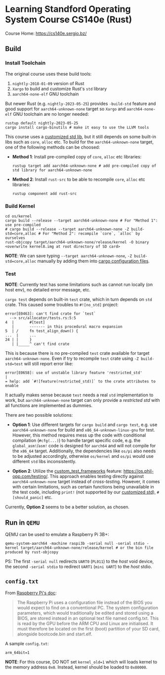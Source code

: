 # Learning Standford Operating System Course CS140e (Rust)

Course Home: https://cs140e.sergio.bz/

## Build
### Install Toolchain
The original course uses these build tools:
1. `nightly-2018-01-09` version of Rust
2. `Xargo` to build and customize Rust's `std` library
3. `aarch64-none-elf` GNU toolchain

But newer Rust (e.g. `nightly-2023-05-25`) provides `-build-std` feature and good support for `aarch64-unknown-none` target so `Xargo` and `aarch64-none-elf` GNU toolchain are no longer needed:

```Shell
rustup default nightly-2023-05-25
cargo install cargo-binutils # make it easy to use the LLVM tools
```

This course uses a [customized std lib](os/std), but it still depends on some built-in libs such as `core`, `alloc` etc. To build for the `aarch64-unknown-none` target, one of the following methods can be choosed:

- **Method 1**: Install pre-compiled copy of `core`, `alloc` etc libraries:
    ```Shell
    rustup target add aarch64-unknown-none # add pre-compiled copy of std library for aarch64-unknown-none
    ```
- **Method 2**: Install `rust-src` to be able to recompile `core`, `alloc` etc libraries:
    ```Shell
    rustup component add rust-src
    ```

### Build Kernel
```Shell
cd os/kernel
cargo build --release --target aarch64-unknown-none # For "Method 1": use pre-compiled
# cargo build --release --target aarch64-unknown-none -Z build-std=core,alloc # For "Method 2": recompile `core`, `alloc` by ourselves
rust-objcopy target/aarch64-unknown-none/release/kernel -O binary <overwrite kernel8.img at root directory of SD card>
```

**NOTE**: We can save typing `--target aarch64-unknown-none`, `-Z build-std=core,alloc` manually by adding them into [cargo configuration files](os/kernel/.cargo/config.toml).

### Test

**NOTE**: Currently test has some limitations such as cannot run locally (on host env), no detailed error message, etc.

`cargo test` depends on built-in `test` crate, which in turn depends on `std` crate. This caused some troubles to `#![no_std]` project:

```Text
error[E0463]: can't find crate for `test`
  --> src/allocator/tests.rs:5:5
4  |       #[test]
   |       ------- in this procedural macro expansion
5  | /     fn test_align_down() {
...  |     ...
24 | |     }
   | |_____^ can't find crate
```

This is because there is no pre-compiled `test` crate available for target `aarch64-unknown-none`. Even if try to recompile `test` crate using `-Z build-std=test` will still report error like:

```Text
error[E0658]: use of unstable library feature 'restricted_std'
|
= help: add `#![feature(restricted_std)]` to the crate attributes to enable
```

It actually makes sense because `test` needs a real `std` implementation to work, but `aarch64-unknown-none` target can only provide a *restricted std* with all functions are implemented as dummies.

There are two possible solutions:

- **Option 1**: Use different targets for `cargo build` and `cargo test`, e.g. use `aarch64-unknown-none` for build and `x86_64-unknown-linux-gnu` for test. However, this method requires mess up the code with conditional compilation (`#cfg(...)`) to handle target specific code, e.g. the `global_asm!`/`asm!` code is designed for `aarch64` and will not compile for the `x86_64` target. Additionally, the dependencies like `os/pi` also needs to be adjusted accordingly, otherwise `os/kernel` and `os/pi` would use different `std` libs inconsistently.

- **Option 2**: Utilize the [custom_test_frameworks](https://doc.rust-lang.org/unstable-book/language-features/custom-test-frameworks.html) feature: https://os.phil-opp.com/testing/. This approach enables testing directly against `aarch64-unknown-none` target instead of *cross-test*ing. However, it comes with certain limitations, such as certain functions being unavailable in the test code, including `print!` (not supported by our [customized std](os/std/)), `#[should_panic]` etc.

Currently, **Option 2** seems to be a better solution, as chosen.

## Run in `QEMU`
QEMU can be used to emulate a Raspberry Pi 3B+:
```Shell
qemu-system-aarch64 -machine raspi3b -serial null -serial stdio -kernel target/aarch64-unknown-none/release/kernel # or the bin file produced by rust-objcopy
```
PS: The first `-serial null` redirects `UART0` (`PL011`) to the *host* void device, the second `-serial stdio` to redirect `UART1` (`mini UART`) to the *host* stdio.

## `config.txt`
From [Raspberry Pi's doc](https://www.raspberrypi.com/documentation/computers/config_txt.html#what-is-config-txt):
> The Raspberry Pi uses a configuration file instead of the BIOS you would expect to find on a conventional PC. The system configuration parameters, which would traditionally be edited and stored using a BIOS, are stored instead in an optional text file named config.txt. This is read by the GPU before the ARM CPU and Linux are initialised. It must therefore be located on the first (boot) partition of your SD card, alongside bootcode.bin and start.elf. 

A sample `config.txt`:

```Text
arm_64bit=1
```

**NOTE**: For this course, DO NOT set `kernel_old=1` which will loads kernel to the memory address `0x0`. Instead, kernel should be loaded to `0x80000`.
